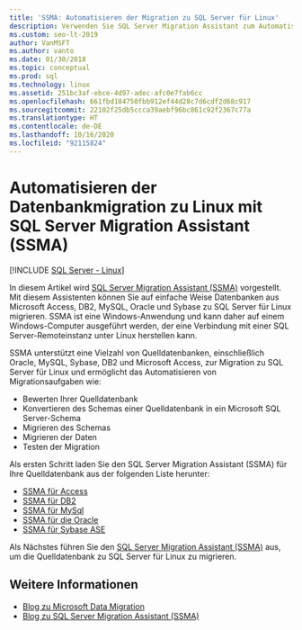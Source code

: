 ```yaml
---
title: 'SSMA: Automatisieren der Migration zu SQL Server für Linux'
description: Verwenden Sie SQL Server Migration Assistant zum Automatisieren von Datenbankmigrationen von Microsoft Access, DB2, MySQL, Oracle und Sybase zu SQL Server für Linux.
ms.custom: seo-lt-2019
author: VanMSFT
ms.author: vanto
ms.date: 01/30/2018
ms.topic: conceptual
ms.prod: sql
ms.technology: linux
ms.assetid: 251bc3af-ebce-4d97-adec-afc0e7fab6cc
ms.openlocfilehash: 661fbd184750fbb912ef44d28c7d6cdf2d68c917
ms.sourcegitcommit: 22102f25db5ccca39aebf96bc861c92f2367c77a
ms.translationtype: HT
ms.contentlocale: de-DE
ms.lasthandoff: 10/16/2020
ms.locfileid: "92115824"
---
```

# <a name="automate-database-migration-to-linux-with-the-sql-server-migration-assistant-ssma"></a>Automatisieren der Datenbankmigration zu Linux mit SQL Server Migration Assistant (SSMA)

[!INCLUDE [SQL Server - Linux](../includes/applies-to-version/sql-linux.md)]

In diesem Artikel wird [SQL Server Migration Assistant (SSMA)](../ssma/sql-server-migration-assistant.md) vorgestellt. Mit diesem Assistenten können Sie auf einfache Weise Datenbanken aus Microsoft Access, DB2, MySQL, Oracle und Sybase zu SQL Server für Linux migrieren. SSMA ist eine Windows-Anwendung und kann daher auf einem Windows-Computer ausgeführt werden, der eine Verbindung mit einer SQL Server-Remoteinstanz unter Linux herstellen kann. 

SSMA unterstützt eine Vielzahl von Quelldatenbanken, einschließlich Oracle, MySQL, Sybase, DB2 und Microsoft Access, zur Migration zu SQL Server für Linux und ermöglicht das Automatisieren von Migrationsaufgaben wie:

- Bewerten Ihrer Quelldatenbank
- Konvertieren des Schemas einer Quelldatenbank in ein Microsoft SQL Server-Schema
- Migrieren des Schemas
- Migrieren der Daten
- Testen der Migration

Als ersten Schritt laden Sie den SQL Server Migration Assistant (SSMA) für Ihre Quelldatenbank aus der folgenden Liste herunter:
- [SSMA für Access](https://aka.ms/ssmaforaccess)
- [SSMA für DB2](https://aka.ms/ssmafordb2)
- [SSMA für MySql](https://aka.ms/ssmaformysql) 
- [SSMA für die Oracle](https://aka.ms/ssmafororacle)
- [SSMA für Sybase ASE](https://aka.ms/ssmaforsybase) 

Als Nächstes führen Sie den [SQL Server Migration Assistant (SSMA)](../ssma/sql-server-migration-assistant.md) aus, um die Quelldatenbank zu SQL Server für Linux zu migrieren.

## <a name="see-also"></a>Weitere Informationen
- [Blog zu Microsoft Data Migration](https://blogs.msdn.microsoft.com/datamigration)
- [Blog zu SQL Server Migration Assistant (SSMA)](/archive/blogs/ssma/)